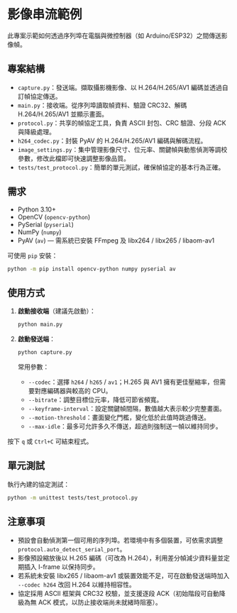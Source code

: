 # 影像串流範例

此專案示範如何透過序列埠在電腦與微控制器（如 Arduino/ESP32）之間傳送影像幀。

## 專案結構

- `capture.py`：發送端。擷取攝影機影像、以 H.264/H.265/AV1 編碼並透過自訂幀協定傳送。
- `main.py`：接收端。從序列埠讀取幀資料、驗證 CRC32、解碼 H.264/H.265/AV1 並顯示畫面。
- `protocol.py`：共享的幀協定工具，負責 ASCII 封包、CRC 驗證、分段 ACK 與降級處理。
- `h264_codec.py`：封裝 PyAV 的 H.264/H.265/AV1 編碼與解碼流程。
- `image_settings.py`：集中管理影像尺寸、位元率、關鍵幀與動態偵測等調校參數，修改此檔即可快速調整影像品質。
- `tests/test_protocol.py`：簡單的單元測試，確保幀協定的基本行為正確。

## 需求

- Python 3.10+
- OpenCV (`opencv-python`)
- PySerial (`pyserial`)
- NumPy (`numpy`)
- PyAV (`av`) — 需系統已安裝 FFmpeg 及 libx264 / libx265 / libaom-av1

可使用 `pip` 安裝：

```bash
python -m pip install opencv-python numpy pyserial av
```

## 使用方式

1. **啟動接收端**（建議先啟動）：
   ```bash
   python main.py
   ```
2. **啟動發送端**：
   ```bash
   python capture.py
   ```

   常用參數：

   - `--codec`：選擇 `h264` / `h265` / `av1`；H.265 與 AV1 擁有更佳壓縮率，但需要對應編碼器與較高的 CPU。
   - `--bitrate`：調整目標位元率，降低可節省頻寬。
   - `--keyframe-interval`：設定關鍵幀間隔，數值越大表示較少完整畫面。
   - `--motion-threshold`：畫面變化門檻，變化低於此值時跳過傳送。
   - `--max-idle`：最多可允許多久不傳送，超過則強制送一幀以維持同步。

按下 `q` 或 `Ctrl+C` 可結束程式。

## 單元測試

執行內建的協定測試：

```bash
python -m unittest tests/test_protocol.py
```

## 注意事項

- 預設會自動偵測第一個可用的序列埠。若環境中有多個裝置，可依需求調整 `protocol.auto_detect_serial_port`。
- 影像預設縮放後以 H.265 編碼（可改為 H.264），利用差分幀減少資料量並定期插入 I-frame 以保持同步。
- 若系統未安裝 libx265 / libaom-av1 或裝置效能不足，可在啟動發送端時加入 `--codec h264` 改回 H.264 以維持相容性。
- 協定採用 ASCII 框架與 CRC32 校驗，並支援逐段 ACK（初始階段可自動降級為無 ACK 模式，以防止接收端尚未就緒時阻塞）。
